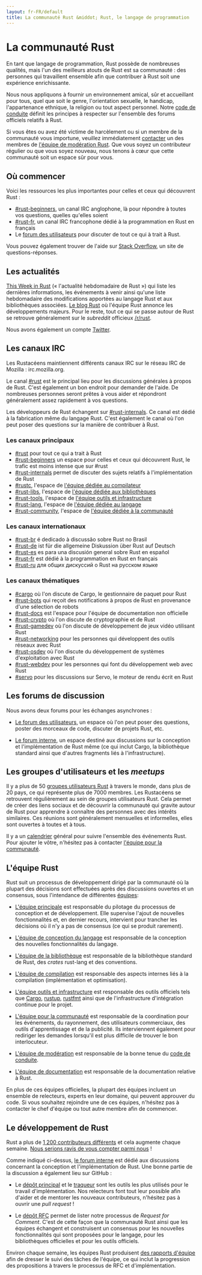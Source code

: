 ```yaml
---
layout: fr-FR/default
title: La communauté Rust &middot; Rust, le langage de programmation
---
```


# La communauté Rust

En tant que langage de programmation, Rust possède de nombreuses qualités, mais l'un des meilleurs atouts de Rust est sa communauté : des personnes qui travaillent ensemble afin que contribuer à Rust soit une expérience enrichissante.

Nous nous appliquons à fournir un environnement amical, sûr et accueillant pour tous, quel que soit le genre, l'orientation sexuelle, le handicap, l'appartenance ethnique, la religion ou tout aspect personnel. Notre [code de conduite][coc] définit les principes à respecter sur l'ensemble des forums officiels relatifs à Rust.

Si vous êtes ou avez été victime de harcèlement ou si un membre de la communauté vous importune, veuillez immédiatement [contacter][mod_team_email] un des membres de [l'équipe de modération Rust][mod_team]. Que vous soyez un contributeur régulier ou que vous soyez nouveau, nous tenons à cœur que cette communauté soit un espace sûr pour vous.

[coc]: https://www.rust-lang.org/conduct.html
[mod_team]: https://www.rust-lang.org/team.html#Moderation
[mod_team_email]: mailto:rust-mods@rust-lang.org

## Où commencer

Voici les ressources les plus importantes pour celles et ceux qui découvrent Rust :

- [#rust-beginners][beginners_irc], un canal IRC anglophone, là pour répondre à toutes vos questions, quelles qu'elles soient
- [#rust-fr][fr_irc], un canal IRC francophone dédié à la programmation en Rust en français
- Le [forum des utilisateurs][users_forum] pour discuter de tout ce qui à trait à  Rust.

Vous pouvez également trouver de l'aide sur [Stack Overflow][stack_overflow], un site de questions-réponses.

[stack_overflow]: https://stackoverflow.com/questions/tagged/rust

## Les actualités

[This Week in Rust][twir] (« l'actualité hebdomadaire de Rust ») qui liste les dernières informations, les événements à venir ainsi qu'une liste hebdomadaire des modifications apportées au langage Rust et aux bibliothèques associées. [Le blog Rust][rust_blog] où l'équipe Rust annonce les développements majeurs. Pour le reste, tout ce qui se passe autour de Rust se retrouve généralement sur le *subreddit* officieux [/r/rust][reddit].

Nous avons également un compte [Twitter][twitter].

[twir]: https://this-week-in-rust.org/
[rust_blog]: http://blog.rust-lang.org/
[reddit]: https://www.reddit.com/r/rust
[reddit_coc]: https://www.reddit.com/r/rust/comments/2rvrzx/our_code_of_conduct_please_read/
[twitter]: https://twitter.com/rustlang

## Les canaux IRC

Les Rustacéens maintiennent différents canaux IRC sur le réseau IRC de Mozilla : irc.mozilla.org.

Le canal [#rust][rust_irc] est le principal lieu pour les discussions générales à propos de Rust. C'est également un bon endroit pour demander de l'aide. De nombreuses personnes seront prêtes à vous aider et répondront généralement assez rapidement à vos questions.

Les développeurs de Rust échangent sur [#rust-internals][internals_irc]. Ce canal est dédié à la fabrication même du langage Rust. C'est également le canal où l'on peut poser des questions sur la manière de contribuer à Rust.

### Les canaux principaux

- [#rust][rust_irc] pour tout ce qui a trait à Rust
- [#rust-beginners][beginners_irc] un espace pour celles et ceux qui découvrent Rust, le trafic est moins intense que sur #rust
- [#rust-internals][internals_irc] permet de discuter des sujets relatifs à l'implémentation de Rust
- [#rustc][rustc_irc], l'espace de [l'équipe dédiée au compilateur][compiler_team]
- [#rust-libs][libs_irc], l'espace de [l'équipe dédiée aux bibliothèques][library_team]
- [#rust-tools][tools_irc], l'espace de [l'équipe outils et infrastructure][tool_team]
- [#rust-lang][lang_irc], l'espace de [l'équipe dédiée au langage][language_team]
- [#rust-community][community_irc], l'espace de [l'équipe dédiée à la communauté][community_team]

### Les canaux internationaux

- [#rust-br][br_irc] é dedicado à discussão sobre Rust no Brasil
- [#rust-de][de_irc] ist für die allgemeine Diskussion über Rust auf Deutsch
- [#rust-es][es_irc] es para una discusión general sobre Rust en español
- [#rust-fr][fr_irc] est dédié à la programmation en Rust en français
- [#rust-ru][ru_irc] для общих дискуссий о Rust на русском языке

### Les canaux thématiques

- [#cargo][cargo_irc] où l'on discute de Cargo, le gestionnaire de paquet pour  Rust
- [#rust-bots][bots_irc] qui reçoit des notifications à propos de Rust en provenance d'une sélection de robots
- [#rust-docs][docs_irc] est l'espace pour l'équipe de documentation non officielle
- [#rust-crypto][crypto_irc] où l'on discute de cryptographie et de Rust
- [#rust-gamedev][gamedev_irc] où l'on discute de développement de jeux vidéo utilisant Rust
- [#rust-networking][networking_irc] pour les personnes qui développent des outils réseaux avec Rust
- [#rust-osdev][osdev_irc] où l'on discute du développement de systèmes d'exploitation avec Rust
- [#rust-webdev][webdev_irc] pour les personnes qui font du développement web avec Rust
- [#servo][servo_irc] pour les discussions sur Servo, le moteur de rendu écrit en Rust

[IRC]: https://en.wikipedia.org/wiki/Internet_Relay_Chat
[beginners_irc]: https://client00.chat.mibbit.com/?server=irc.mozilla.org&channel=%23rust-beginners
[bots_irc]: https://client00.chat.mibbit.com/?server=irc.mozilla.org&channel=%23rust-bots
[br_irc]: https://client00.chat.mibbit.com/?server=irc.mozilla.org&channel=%23rust-br
[cargo_irc]: https://client00.chat.mibbit.com/?server=irc.mozilla.org&channel=%23cargo
[community_irc]: https://client00.chat.mibbit.com/?server=irc.mozilla.org&channel=%23rust-community
[crypto_irc]: https://client00.chat.mibbit.com/?server=irc.mozilla.org&channel=%23rust-crypto
[de_irc]: https://client00.chat.mibbit.com/?server=irc.mozilla.org&channel=%23rust-de
[es_irc]: https://client00.chat.mibbit.com/?server=irc.mozilla.org&channel=%23rust-es
[fr_irc]: https://client00.chat.mibbit.com/?server=irc.mozilla.org&channel=%23rust-fr
[gamedev_irc]: https://client00.chat.mibbit.com/?server=irc.mozilla.org&channel=%23rust-gamedev
[internals_irc]: https://client00.chat.mibbit.com/?server=irc.mozilla.org&channel=%23rust-internals
[lang_irc]: https://client00.chat.mibbit.com/?server=irc.mozilla.org&channel=%23rust-lang
[libs_irc]: https://client00.chat.mibbit.com/?server=irc.mozilla.org&channel=%23rust-libs
[networking_irc]: https://client00.chat.mibbit.com/?server=irc.mozilla.org&channel=%23rust-networking
[osdev_irc]: https://client00.chat.mibbit.com/?server=irc.mozilla.org&channel=%23rust-osdev
[ru_irc]: https://client00.chat.mibbit.com/?server=irc.mozilla.org&channel=%23rust-ru
[rust_irc]: https://client00.chat.mibbit.com/?server=irc.mozilla.org&channel=%23rust
[rustc_irc]: https://client00.chat.mibbit.com/?server=irc.mozilla.org&channel=%23rustc
[servo_irc]: https://client00.chat.mibbit.com/?server=irc.mozilla.org&channel=%23servo
[tools_irc]: https://client00.chat.mibbit.com/?server=irc.mozilla.org&channel=%23rust-tools
[webdev_irc]: https://client00.chat.mibbit.com/?server=irc.mozilla.org&channel=%23rust-webdev
[docs_irc]: https://client00.chat.mibbit.com/?server=irc.mozilla.org&channel=%23rust-docs

## Les forums de discussion

Nous avons deux forums pour les échanges asynchrones :

- [Le forum des utilisateurs][users_forum], un espace où l'on peut poser des questions, poster des morceaux de code, discuter de projets Rust, etc.

- [Le forum interne][internals_forum], un espace destiné aux discussions sur la conception et l'implémentation de Rust même (ce qui inclut Cargo, la bibliothèque standard ainsi que d'autres fragments liés à l'infrastructure).

[users_forum]: https://users.rust-lang.org/
[internals_forum]: https://internals.rust-lang.org/

## Les groupes d'utilisateurs et les *meetups*

Il y a plus de 50 [groupes utilisateurs Rust][user_group] à travers le monde, dans plus de 20 pays, ce qui représente plus de 7000 membres. Les Rustacéens se retrouvent régulièrement au sein de groupes utilisateurs Rust. Cela permet de créer des liens sociaux et de découvrir la communauté qui gravite autour de Rust pour apprendre à connaître des personnes avec des intérêts similaires. Ces réunions sont généralement mensuelles et informelles, elles sont ouvertes à toutes et à tous.

Il y a un [calendrier][calendar] général pour suivre l'ensemble des événements Rust.
Pour ajouter le vôtre, n'hésitez pas à contacter [l'équipe pour la communauté][community_team].

[user_group]: ./user-groups.html
[calendar]: https://www.google.com/calendar/embed?src=apd9vmbc22egenmtu5l6c5jbfc@group.calendar.google.com

## L'équipe Rust

Rust suit un processus de développement dirigé par la communauté où la plupart des décisions sont effectuées après des discussions ouvertes et un consensus, sous l'intendance de différentes [équipes][teams]:

* [L'équipe principale][core_team] est responsable du pilotage du processus de conception et de développement. Elle supervise l'ajout de nouvelles fonctionnalités et, en dernier recours, intervient pour trancher les décisions où il n'y a pas de consensus (ce qui se produit rarement).

* [L'équipe de conception du langage][language_team] est responsable de la conception des nouvelles fonctionnalités du langage.

* [L'équipe de la bibliothèque][library_team] est responsable de la bibliothèque standard de Rust, des *crates* rust-lang et des conventions.

* [L'équipe de compilation][compiler_team] est responsable des aspects internes liés à la compilation (implémentation et optimisation).

* [L'équipe outils et infrastructure][tool_team] est responsable des outils officiels tels que [Cargo], [rustup], [rustfmt] ainsi que de l'infrastructure d'intégration continue pour le projet.

[Cargo]: https://crates.io
[rustup]: https://www.rustup.rs
[rustfmt]: https://github.com/rust-lang-nursery/rustfmt

* [L'équipe pour la communauté][community_team] est responsable de la coordination pour les événements, du rayonnement, des utilisateurs commerciaux, des outils d'apprentissage et de la publicité. Ils interviennent également pour rediriger les demandes lorsqu'il est plus difficile de trouver le bon interlocuteur.

* [L'équipe de modération][mod_team] est responsable de la bonne tenue du
[code de conduite][coc].

* [L'équipe de documentation][doc_team] est responsable de la documentation relative à Rust.

En plus de ces équipes officielles, la plupart des équipes incluent un ensemble de relecteurs, experts en leur domaine, qui peuvent approuver du code. Si vous souhaitez rejoindre une de ces équipes, n'hésitez pas à contacter le chef d'équipe ou tout autre membre afin de commencer.

[teams]: https://www.rust-lang.org/team.html
[core_team]: https://www.rust-lang.org/team.html#Core
[language_team]: https://www.rust-lang.org/team.html#Language-design
[library_team]: https://www.rust-lang.org/team.html#Library
[compiler_team]: https://www.rust-lang.org/team.html#Compiler
[tool_team]: https://www.rust-lang.org/team.html#Tooling-and-infrastructure
[community_team]: https://www.rust-lang.org/team.html#Community
[mod_team]: https://www.rust-lang.org/team.html#Moderation
[doc_team]: https://www.rust-lang.org/en-US/team.html#Documentation-team

## Le développement de Rust

Rust a plus de [1 200 contributeurs différents][authors] et cela augmente chaque semaine. [Nous serions ravis de vous compter parmi nous][contribute] !

Comme indiqué ci-dessus, [le forum interne][internals_forum] est dédié aux discussions concernant la conception et l'implémentation de Rust. Une bonne partie de la discussion a également lieu sur GitHub :

- Le [dépôt principal][github] et le [traqueur][issue_tracking] sont les outils les plus utilisés pour le travail d'implémentation. Nos relecteurs font tout leur possible afin d'aider et de mentorer les nouveaux contributeurs, n'hésitez pas à ouvrir une *pull request* !

- Le [dépôt RFC][rfcs] permet de lister notre processus de *Request for Comment*. C'est de cette façon que la communauté Rust ainsi que les équipes échangent et construisent un consensus pour les nouvelles fonctionnalités qui sont proposées pour le langage, pour les bibliothèques officielles et pour les outils officiels.

Environ chaque semaine, les équipes Rust produisent [des rapports d'équipe][team_reports] afin de dresser le suivi des tâches de l'équipe, ce qui inclut la progression des propositions à travers le processus de RFC et d'implémentation.

[authors]: https://github.com/rust-lang/rust/blob/88397e092e01b6043b6f65772710dfe0e59056c5/AUTHORS.txt
[contribute]: contribute.html
[github]: https://github.com/rust-lang/rust
[rfcs]: https://github.com/rust-lang/rfcs
[team_reports]: https://github.com/rust-lang/subteams
[issue_tracking]: https://github.com/rust-lang/rust/issues
